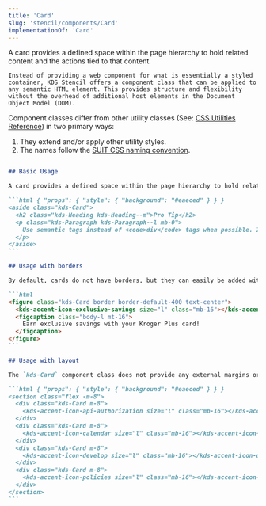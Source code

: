 ```yaml
---
title: 'Card'
slug: 'stencil/components/Card'
implementationOf: 'Card'
---
```


A card provides a defined space within the page hierarchy to hold related content and the actions tied to that content.

~~~Message { "props": { "kind": "info", "className": "mb-16" } }
Instead of providing a web component for what is essentially a styled container, KDS Stencil offers a component class that can be applied to any semantic HTML element. This provides structure and flexibility without the overhead of additional host elements in the Document Object Model (DOM).
~~~

Component classes differ from other utility classes (See: [CSS Utilities Reference](stencil/components/css-utilities-reference)) in two primary ways:

1. They extend and/or apply other utility styles.
2. The names follow the [SUIT CSS naming convention](https://github.com/suitcss/suit/blob/master/doc/naming-conventions.md).

~~~markdown { "props": { "heading": "Examples", "playground": "true"} }

## Basic Usage

A card provides a defined space within the page hierarchy to hold related content and the actions tied to that content.

```html { "props": { "style": { "background": "#eaeced" } } }
<aside class="kds-Card">
  <h2 class="kds-Heading kds-Heading--m">Pro Tip</h2>
  <p class="kds-Paragraph kds-Paragraph--l mb-0">
    Use semantic tags instead of <code>div</code> tags when possible. It helps assistive technology differentiate kinds of content which is especially useful for visually impaired users.
  </p>
</aside>
```

## Usage with borders

By default, cards do not have borders, but they can easily be added with utility classes.

```html
<figure class="kds-Card border border-default-400 text-center">
  <kds-accent-icon-exclusive-savings size="l" class="mb-16"></kds-accent-icon-exclusive-savings>
  <figcaption class="body-l mt-16">
    Earn exclusive savings with your Kroger Plus card!
  </figcaption>
</figure>
```

## Usage with layout

The `kds-Card` component class does not provide any external margins or positioning. Apply layout with utility classes as needed.

```html { "props": { "style": { "background": "#eaeced" } } }
<section class="flex -m-8">
  <div class="kds-Card m-8">
    <kds-accent-icon-api-authorization size="l" class="mb-16"></kds-accent-icon-api-authorization>
  </div>
  <div class="kds-Card m-8">
    <kds-accent-icon-calendar size="l" class="mb-16"></kds-accent-icon-calendar>
  </div>
  <div class="kds-Card m-8">
    <kds-accent-icon-develop size="l" class="mb-16"></kds-accent-icon-develop>
  </div>
  <div class="kds-Card m-8">
    <kds-accent-icon-policies size="l" class="mb-16"></kds-accent-icon-policies>
  </div>
</section>
```
~~~
